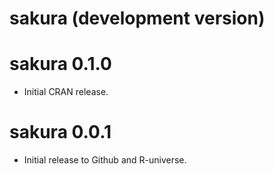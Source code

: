 # sakura (development version)

# sakura 0.1.0

* Initial CRAN release.

# sakura 0.0.1

* Initial release to Github and R-universe.
